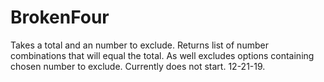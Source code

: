 # BrokenFour
Takes a total and an number to exclude. Returns list of number combinations that will equal the total. As well excludes options containing chosen number to exclude. 
Currently does not start. 12-21-19.
